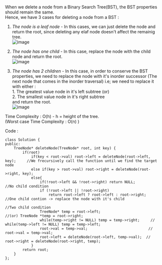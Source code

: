 When we delete a node from a Binary Search Tree(BST), the BST properties should remain the same.\
Hence, we have 3 cases for deleting a node from a BST :

1.  *The node is a leaf node* - In this cases, we can just delete the node and return the root, since deleting any elaf node doesn't affect the remainig tree.\
    ![image](https://assets.leetcode.com/users/images/e3c9bd80-7b8d-40c5-9d44-2eec84772544_1637543079.1645782.png)

2.  *The node has one child* - In this case, replace the node with the child node and return the root.\
    ![image](https://assets.leetcode.com/users/images/82448a74-6e63-4981-bd93-68915b47536d_1637542697.778318.png)

3.  *The node has 2 children* - In this case, in order to conserve the BST properties, we need to replace the node with it's inorder successor (The next node that comes in the inorder traversal) i.e; we need to replace it with either :\
    1\. The greatest value node in it's left subtree (or)\
    2\. The smallest value node in it's right subtree\
    and return the root.\
    ![image](https://assets.leetcode.com/users/images/03774f6e-5bf0-4805-8fc0-b810b636386e_1637542708.968784.png)

Time Complexity : O(h) - h = height of the tree.\
(Worst case Time Complexity : O(n) )

Code :

```
class Solution {
public:
    TreeNode* deleteNode(TreeNode* root, int key) {
        if(root)
            if(key < root->val) root->left = deleteNode(root->left, key);     //We frecursively call the function until we find the target node
            else if(key > root->val) root->right = deleteNode(root->right, key);
            else{
                if(!root->left && !root->right) return NULL;          //No child condition
                if (!root->left || !root->right)
                    return root->left ? root->left : root->right;    //One child contion -> replace the node with it's child
					                                                //Two child condition
                TreeNode* temp = root->left;                        //(or) TreeNode *temp = root->right;
                while(temp->right != NULL) temp = temp->right;     //      while(temp->left != NULL) temp = temp->left;
                root->val = temp->val;                            //       root->val = temp->val;
                root->left = deleteNode(root->left, temp->val);  //        root->right = deleteNode(root->right, temp);		
            }
        return root;
    }
};
```